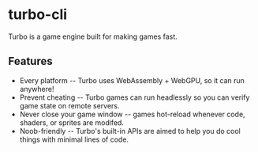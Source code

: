 # turbo-cli

Turbo is a game engine built for making games fast.

## Features

- Every platform -- Turbo uses WebAssembly + WebGPU, so it can run anywhere!
- Prevent cheating -- Turbo games can run headlessly so you can verify game
  state on remote servers.
- Never close your game window -- games hot-reload whenever code, shaders, or
  sprites are modifed.
- Noob-friendly -- Turbo's built-in APIs are aimed to help you do cool things
  with minimal lines of code.
